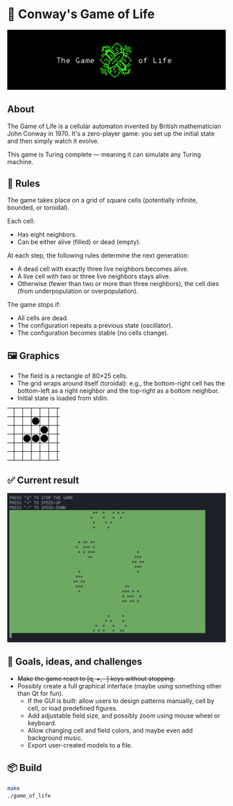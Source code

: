 # 🦠 Conway's Game of Life

![logo](pics/logo.png)



## About

The Game of Life is a cellular automaton invented by British mathematician John Conway in 1970.
It's a zero-player game: you set up the initial state and then simply watch it evolve.

This game is Turing complete — meaning it can simulate any Turing machine.

## 📜 Rules

The game takes place on a grid of square cells (potentially infinite, bounded, or toroidal).

Each cell:
* Has eight neighbors.
* Can be either alive (filled) or dead (empty).

At each step, the following rules determine the next generation:
* A dead cell with exactly three live neighbors becomes alive.
* A live cell with two or three live neighbors stays alive.
* Otherwise (fewer than two or more than three neighbors), the cell dies (from underpopulation or overpopulation).

The game stops if:
* All cells are dead.
* The configuration repeats a previous state (oscillator).
* The configuration becomes stable (no cells change).


## 🖼 Graphics

* The field is a rectangle of 80×25 cells.
* The grid wraps around itself (toroidal): e.g., the bottom-right cell has the bottom-left as a right neighbor and the top-right as a bottom neighbor.
* Initial state is loaded from stdin.

![glider_emblem](pics/glider_emblem.gif)

## ✅ Current result

![result](pics/result.png)

## 🧩 Goals, ideas, and challenges

* <s>Make the game react to [q, +, -] keys without stopping.</s>
* Possibly create a full graphical interface (maybe using something other than Qt for fun).
  * If the GUI is built: allow users to design patterns manually, cell by cell, or load predefined figures.
  * Add adjustable field size, and possibly zoom using mouse wheel or keyboard.
  * Allow changing cell and field colors, and maybe even add background music.
  * Export user-created models to a file.

## 📦 Build

```Bash
make
./game_of_life
```
